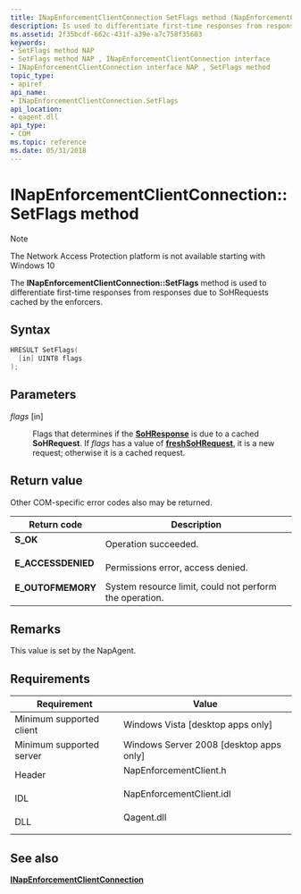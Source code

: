 ```yaml
---
title: INapEnforcementClientConnection SetFlags method (NapEnforcementClient.h)
description: Is used to differentiate first-time responses from responses due to SoHRequests cached by the enforcers.
ms.assetid: 2f35bcdf-662c-431f-a39e-a7c758f35603
keywords:
- SetFlags method NAP
- SetFlags method NAP , INapEnforcementClientConnection interface
- INapEnforcementClientConnection interface NAP , SetFlags method
topic_type:
- apiref
api_name:
- INapEnforcementClientConnection.SetFlags
api_location:
- qagent.dll
api_type:
- COM
ms.topic: reference
ms.date: 05/31/2018
---
```


# INapEnforcementClientConnection::SetFlags method

> [!Note]  
> The Network Access Protection platform is not available starting with Windows 10

 

The **INapEnforcementClientConnection::SetFlags** method is used to differentiate first-time responses from responses due to SoHRequests cached by the enforcers.

## Syntax


```C++
HRESULT SetFlags(
  [in] UINT8 flags
);
```



## Parameters

<dl> <dt>

*flags* \[in\]
</dt> <dd>

Flags that determines if the [**SoHResponse**](/windows/win32/api/naptypes/ns-naptypes-soh) is due to a cached **SoHRequest**. If *flags* has a value of [**freshSoHRequest**](nap-type-constants.md), it is a new request; otherwise it is a cached request.

</dd> </dl>

## Return value

Other COM-specific error codes also may be returned.



| Return code                                                                                     | Description                                                        |
|-------------------------------------------------------------------------------------------------|--------------------------------------------------------------------|
| <dl> <dt>**S\_OK** </dt> </dl>           | Operation succeeded.<br/>                                    |
| <dl> <dt>**E\_ACCESSDENIED** </dt> </dl> | Permissions error, access denied.<br/>                       |
| <dl> <dt>**E\_OUTOFMEMORY** </dt> </dl>  | System resource limit, could not perform the operation.<br/> |



 

## Remarks

This value is set by the NapAgent.

## Requirements



| Requirement | Value |
|-------------------------------------|-----------------------------------------------------------------------------------------------------|
| Minimum supported client<br/> | Windows Vista \[desktop apps only\]<br/>                                                      |
| Minimum supported server<br/> | Windows Server 2008 \[desktop apps only\]<br/>                                                |
| Header<br/>                   | <dl> <dt>NapEnforcementClient.h</dt> </dl>   |
| IDL<br/>                      | <dl> <dt>NapEnforcementClient.idl</dt> </dl> |
| DLL<br/>                      | <dl> <dt>Qagent.dll</dt> </dl>               |



## See also

<dl> <dt>

[**INapEnforcementClientConnection**](inapenforcementclientconnection.md)
</dt> </dl>

 

 





